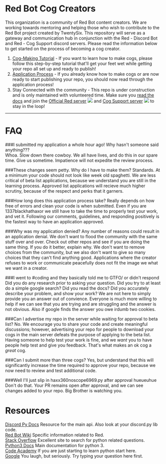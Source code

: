 # Red Bot Cog Creators
This organization is a community of Red Bot content creators. We are working towards mentoring and helping those who wish to contribute to the Red Bot project created by TwentySix. This repository will serve as a gateway and communication hub in conjunction with the Red - Discord Bot and Red - Cog Support discord servers. Please read the information below to get started on the process of becoming a cog creator.

1. [Cog-Making Tutorial](TUTORIAL.md) - If you want to learn how to make cogs, please follow this step-by-step tutorial that'll get your feet wet while getting your repo all set up and ready to publish!
2. [Application Process](APPLYING.md) - If you already know how to make cogs or are now ready to start publishing your repo, you should now read through the application process!
3. Stay Connected with the community - This repo is under construction and is only maintained with volunteered time. Make sure you [read the docs](https://twentysix26.github.io/Red-Docs/) and join the [Official Red server](https://discord.gg/0k4npTwMvTpv9wrh)  [<img src="https://discordapp.com/api/guilds/133049272517001216/widget.png?style=shield">](https://discord.gg/0k4npTwMvTpv9wrh) and [Cog Support server](https://discord.gg/GET4DVk) [<img src="https://ptb.discordapp.com/api/guilds/240154543684321280/widget.png?style=shield">](https://discord.gg/GET4DVk) to stay in the loop!

---

# FAQ
###I submitted my application a whole hour ago! Why hasn't someone said anything???  
Whoa. Slow down there cowboy. We all have lives, and do this in our spare time. Give us sometime. Impatience will not expedite the review process.

###These changes seem petty. Why do I have to make them?
Standards. At a minimum your code should not look like week old spaghetti. We are less critical of beta list applications, because we understand you are still in the learning process. Approved list applications will recieve much higher scrutiny, because of the respect and perks that it garners. 

###How long does this application process take?
Really depends on how free of errors and clean your code is when submitted. Even if you are 1337blackhathaxor we still have to take the time to properly test your work, and vet it. Following our comments, guidelines, and responding positively is the fastest way to have an application approved.

###Why was my application denied?
Any number of reasons could result in an application denial. We don't want to flood the community with the same stuff over and over. Check out other repos and see if you are doing the same thing. If you do it better, explain why. We don't want to remove choices from the community, but we also don't want to give so many choices that they can't find anything good. Applications where the creator refuses to work or communicate peacefully does not fit the image we what we want in a creator.

###I went to #coding and they basically told me to GTFO/ or didn't respond
Did you do any research prior to asking your question. Did you try to at least do a simple google search? Did you read the docs? Did you accurately describe your problem, and show your work? We are not here to simply provide you an answer out of convience. Everyone is much more willing to help if we can see that you are trying and are struggling and the answer is not obvious. Also if google finds the answer you owe irdumb two cookies.

###Can I advertise my repo in the server while waiting for approval to beta list?
No. We encourage you to share your code and create meaningful discussions; however, advertising your repo for people to download your cogs in the main server defeats the purpose of applying to the beta list. Having someone to help test your work is fine, and we *want* you to have people help test and give you feedback. That's what makes an ok cog a *great* cog.

###Can I submit more than three cogs?
Yes, but understand that this will significantly increase the time required to approve your repo, because we now need to review and test additional code.

###Well I'll just slip in haxx360noscope6969.py after approval hueueuhue
Don't do that. Your PR remains open after approval, and we can see changes added to your repo. Big Brother is watching you.

# Resources
[Discord Py Docs](http://rapptz.github.io/discord.py/api.html) Resource for the main api. Also look at your discord.py lib code.  
[Red Bot Wiki](https://twentysix26.github.io/Red-Docs/) Specific information related to Red.  
[Stack Overflow](http://stackoverflow.com/) Excellent site to search for python related questions.  
[Python3 Docs](https://docs.python.org/3/) Main documentation for python 3.  
[Code Academy](https://www.codecademy.com/learn/python) If you are just starting to learn python start here.  
[Google](https://www.google.com/) You laugh, but seriously. Try typing your question here first.
